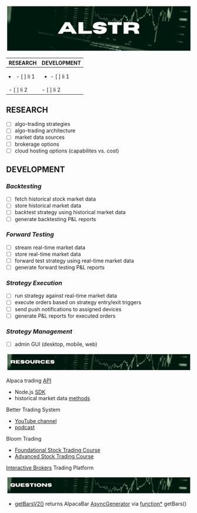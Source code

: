 ![alstr project hero](./repo_assets/readme_title.png)

| RESEARCH            | DEVELOPMENT                  |
| ------------------- | ---------------------------- |
| <li>- [ ] li 1</li> | <ul><li>- [ ] li 1</li></ul> |
| - [ ] li 2          | - [ ] li 2                   |

## **RESEARCH**

- [ ] algo-trading strategies
- [ ] algo-trading architecture
- [ ] market data sources
- [ ] brokerage options
- [ ] cloud hosting options (capabilites vs. cost)

## **DEVELOPMENT**

### _Backtesting_

- [ ] fetch historical stock market data
- [ ] store historical market data
- [ ] backtest strategy using historical market data
- [ ] generate backtesting P&L reports

### _Forward Testing_

- [ ] stream real-time market data
- [ ] store real-time market data
- [ ] forward test strategy using real-time market data
- [ ] generate forward testing P&L reports

### _Strategy Execution_

- [ ] run strategy against real-time market data
- [ ] execute orders based on strategy entry/exit triggers
- [ ] send push notifications to assigned devices
- [ ] generate P&L reports for executed orders

### _Strategy Management_

- [ ] admin GUI (desktop, mobile, web)

![alstr project resources](./repo_assets/readme_resources.png)

Alpaca trading [API](https://alpaca.markets/)

- Node.js [SDK](https://github.com/alpacahq/alpaca-trade-api-js)
- historical market data [methods](https://github.com/alpacahq/alpaca-trade-api-js#data-api)

Better Trading System

- [YouTube channel]()
- [podcast]()

Bloom Trading

- [Foundational Stock Trading Course]()
- [Advanced Stock Trading Course]()

[Interactive Brokers](https://www.interactivebrokers.com/en/home.php) Trading Platform

![alstr project resources](./repo_assets/readme_questions.png)

- [getBarsV2()](https://github.com/alpacahq/alpaca-trade-api-js/blob/e323991fa6fc0e629ffc52514a009f2a9b24ce31/lib/resources/datav2/rest_v2.ts#L241) returns AlpacaBar [AsyncGenerator](https://developer.mozilla.org/en-US/docs/Web/JavaScript/Reference/Global_Objects/Generator) via [function\*](https://developer.mozilla.org/en-US/docs/Web/JavaScript/Reference/Statements/function*) getBars()
